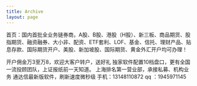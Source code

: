 ```yaml
---
title: Archive
layout: page
---
```


首页：国内首批全业务链券商，A股、B股、港股（H股）、新三板、商品期货、股指期货、融资融券、大小非、配资、ETF套利、LOF、基金、信托、理财产品、贴息存款、国际期货开户、美股、新加坡股、国际期货、黄金外汇开户均可办理！

开户佣金万3至万8，欢迎大客户转户，送好礼
独家软件配置10档盘口，更有全国一流投顾团队，上证报纸前一天知道。
上海排名第一营业部，承接私募、机构业务
通达信最新版软件，刷新速度微秒级
手机：13148110872   qq  ：1945971145

